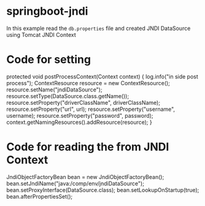 # springboot-jndi
In this example read the `db.properties` file and created JNDI DataSource using Tomcat JNDI Context
# Code for setting
 protected void postProcessContext(Context context) {
	 	log.info("in side post process");
        ContextResource resource = new ContextResource();
        resource.setName("jndiDataSource");
        resource.setType(DataSource.class.getName());
        resource.setProperty("driverClassName", driverClassName);
        resource.setProperty("url", url);
        resource.setProperty("username", username);
        resource.setProperty("password", password);
        context.getNamingResources().addResource(resource);
    } 
# Code for reading the from JNDI Context
 JndiObjectFactoryBean bean = new JndiObjectFactoryBean(); 
 bean.setJndiName("java:/comp/env/jndiDataSource");
 bean.setProxyInterface(DataSource.class);
 bean.setLookupOnStartup(true);
 bean.afterPropertiesSet(); 
